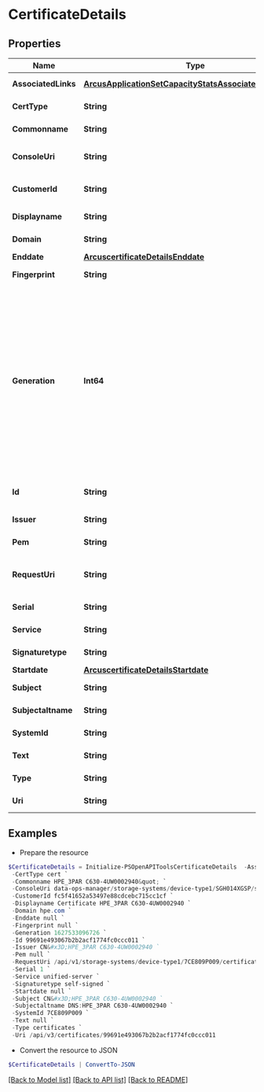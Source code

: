 # CertificateDetails
## Properties

Name | Type | Description | Notes
------------ | ------------- | ------------- | -------------
**AssociatedLinks** | [**ArcusApplicationSetCapacityStatsAssociatedLinksInner[]**](ArcusApplicationSetCapacityStatsAssociatedLinksInner.md) | Associated Links Details | [optional] 
**CertType** | **String** | Type of array certificate | [optional] 
**Commonname** | **String** | Commonname of the resource | [optional] 
**ConsoleUri** | **String** | consoleUri for detailed storage object  | [optional] 
**CustomerId** | **String** | The customer application identifier | [optional] 
**Displayname** | **String** | Displayname of the resource | [optional] 
**Domain** | **String** | Domain of the resource | [optional] 
**Enddate** | [**ArcuscertificateDetailsEnddate**](ArcuscertificateDetailsEnddate.md) |  | [optional] 
**Fingerprint** | **String** | Fingerprint of the resource | [optional] 
**Generation** | **Int64** | A monotonically increasing value. This value updates when the resource is updated and can be used as a short way to determine if a resource has changed or which of two different copies of a resource is more up to date. | [optional] 
**Id** | **String** | Unique Identifier of the resource | [optional] 
**Issuer** | **String** | Issuer of the resource | [optional] 
**Pem** | **String** | array certificate pem | [optional] 
**RequestUri** | **String** | requestUri for detailed certificate object | [optional] 
**Serial** | **String** | Serial of the resource | [optional] 
**Service** | **String** | Service name of the resource | [optional] 
**Signaturetype** | **String** | Signature type of the resource | [optional] 
**Startdate** | [**ArcuscertificateDetailsStartdate**](ArcuscertificateDetailsStartdate.md) |  | [optional] 
**Subject** | **String** | Subject of the resource | [optional] 
**Subjectaltname** | **String** | Subjectaltname of the resource | [optional] 
**SystemId** | **String** | SystemID of the array | [optional] 
**Text** | **String** | array certificate text | [optional] 
**Type** | **String** | The type of resource. | [optional] 
**Uri** | **String** | URI of the resource | [optional] 

## Examples

- Prepare the resource
```powershell
$CertificateDetails = Initialize-PSOpenAPIToolsCertificateDetails  -AssociatedLinks [{&quot;resourceUri&quot;:&quot;/api/v1/storage-systems/device-type1/7CE809P009&quot;,&quot;type&quot;:&quot;systems&quot;}] `
 -CertType cert `
 -Commonname HPE_3PAR C630-4UW0002940&quot; `
 -ConsoleUri data-ops-manager/storage-systems/device-type1/SGH014XGSP/settings/system-settings `
 -CustomerId fc5f41652a53497e88cdcebc715cc1cf `
 -Displayname Certificate HPE_3PAR C630-4UW0002940 `
 -Domain hpe.com `
 -Enddate null `
 -Fingerprint null `
 -Generation 1627533096726 `
 -Id 99691e493067b2b2acf1774fc0ccc011 `
 -Issuer CN&#x3D;HPE_3PAR C630-4UW0002940 `
 -Pem null `
 -RequestUri /api/v1/storage-systems/device-type1/7CE809P009/certificates/99691e493067b2b2acf1774fc0ccc011 `
 -Serial 1 `
 -Service unified-server `
 -Signaturetype self-signed `
 -Startdate null `
 -Subject CN&#x3D;HPE_3PAR C630-4UW0002940 `
 -Subjectaltname DNS:HPE_3PAR C630-4UW0002940 `
 -SystemId 7CE809P009 `
 -Text null `
 -Type certificates `
 -Uri /api/v3/certificates/99691e493067b2b2acf1774fc0ccc011
```

- Convert the resource to JSON
```powershell
$CertificateDetails | ConvertTo-JSON
```

[[Back to Model list]](../README.md#documentation-for-models) [[Back to API list]](../README.md#documentation-for-api-endpoints) [[Back to README]](../README.md)

